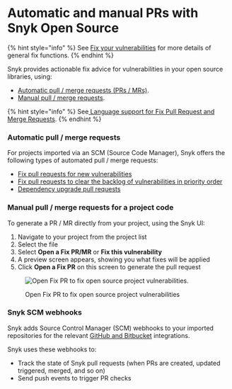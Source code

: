 # Automatic and manual PRs with Snyk Open Source

{% hint style="info" %}
See [Fix your vulnerabilities](../../../manage-issues/starting-to-fix-vulnerabilities/fix-your-vulnerabilities.md) for more details of general fix functions.
{% endhint %}

Snyk provides actionable fix advice for vulnerabilities in your open source libraries, using:

* [Automatic pull / merge requests (PRs / MRs)](./#automatic-pull-merge-requests).
* [Manual pull / merge requests](./#manual-pull-merge-requests-for-a-project-code).

{% hint style="info" %}
See[ Language support for Fix Pull Request and Merge Requests](../../../manage-issues/starting-to-fix-vulnerabilities/what-languages-do-we-support-fix-pull-requests-or-merge-requests.md).
{% endhint %}

### **Automatic pull / merge requests**

For projects imported via an SCM (Source Code Manager), Snyk offers the following types of automated pull / merge requests:

* [Fix pull requests for new vulnerabilities](fix-pull-requests-for-new-vulnerabilities.md)
* [Fix pull requests to clear the backlog of vulnerabilities in priority order](fix-pull-requests-for-known-vulnerabilities-backlog.md)
* [Dependency upgrade pull requests](../dependency-management/upgrading-dependencies-with-automatic-prs.md)

### Manual pull / merge requests for a project code

To generate a PR / MR directly from your project, using the Snyk UI:

1. Navigate to your project from the project list
2. Select the file
3. Select **Open a Fix PR/MR** or **Fix this vulnerability**
4. A preview screen appears, showing you what fixes will be applied
5. Click **Open a Fix PR** on this screen to generate the pull request

<figure><img src="../../../.gitbook/assets/image18.png" alt="Open Fix PR to fix open source project vulnerabilities."><figcaption><p>Open Fix PR to fix open source project vulnerabilities</p></figcaption></figure>

### Snyk SCM webhooks

Snyk adds Source Control Manager (SCM) webhooks to your imported repositories for the relevant [GitHub and Bitbucket](../../../integrations/git-repository-scm-integrations/) integrations.

Snyk uses these webhooks to:

* Track the state of Snyk pull requests (when PRs are created, updated triggered, merged, and so on)
* Send push events to trigger PR checks
